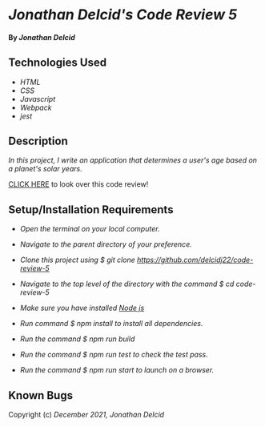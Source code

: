 # _Jonathan Delcid's Code Review 5_

#### By _**Jonathan Delcid**_


## Technologies Used

* _HTML_
* _CSS_ 
* _Javascript_
* _Webpack_
* _jest_


## Description

_In this project, I write an application that determines a user's age based on a planet's solar years._

<p><a href="https://github.com/delcidj22/code-review-5">CLICK HERE</a> to look over this code review!</p>

## Setup/Installation Requirements

* _Open the terminal on your local computer._

* _Navigate to the parent directory of your preference._

* _Clone this project using  $ git clone https://github.com/delcidj22/code-review-5_

* _Navigate to the top level of the directory with the command  $ cd code-review-5_

* _Make sure you have installed [Node js](https://nodejs.org/en/)_

* _Run command  $ npm install to install all dependencies._

* _Run the command  $ npm run build_

* _Run the command  $ npm run test to check the test pass._

* _Run the command  $ npm run start to launch on a browser._


## Known Bugs


Copyright (c) _December 2021, Jonathan Delcid_